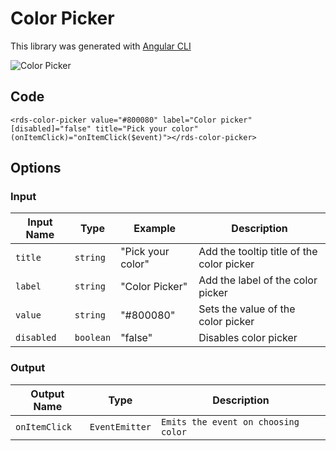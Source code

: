 # Color Picker

This library was generated with [Angular CLI](https://github.com/angular/angular-cli)
<p align="left">
<img src="../../assets/Color-Picker.png" alt="Color Picker"/>
<p/>

## Code

`<rds-color-picker
  value="#800080"
  label="Color picker"
  [disabled]="false"
  title="Pick your color"
  (onItemClick)="onItemClick($event)"></rds-color-picker>`
  
## Options
### Input
<!-- prettier-ignore -->
| Input Name                  | Type                             |Example| Description                                                                  |
| --------------------------- | -------------------------------- |------------| ---------------------------------------------------------------------------- |
| `title`                   |  `string`                         | "Pick your color"|Add the tooltip title of the color picker|
| `label`                   |  `string`                         | "Color Picker"|Add the label of the color picker|
| `value`                   |  `string`                         | "#800080"|Sets the value of the color picker|
| `disabled`                     | `boolean`                            |"false"|Disables color picker |


### Output
| Output Name                 | Type          | Description                     |      
| --------------------------- | --------------|------------------|
| `onItemClick`                 |  `EventEmitter`  | `Emits the event on choosing color`  |
